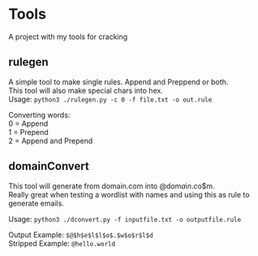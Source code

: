 # Tools  
A project with my tools for cracking    
  
## rulegen 
A simple tool to make single rules. Append and Preppend or both.  
This tool will also make special chars into hex.  
Usage: `python3 ./rulegen.py -c 0 -f file.txt -o out.rule` 
  
Converting words:  
0 = Append  
1 = Prepend  
2 = Append and Prepend  
  

## domainConvert  
This tool will generate from domain.com into $@$d$o$m$a$i$n$.$c$o$m.  
Really great when testing a wordlist with names and using this as rule to generate emails.  
  
Usage: `python3 ./dconvert.py -f inputfile.txt -o outputfile.rule`  
  
Output Example: `$@$h$e$l$l$o$.$w$o$r$l$d`  
Stripped Example: `@hello.world`  
